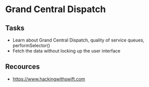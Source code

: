# Grand Central Dispatch



## Tasks
* Learn about Grand Central Dispatch, quality of service queues, performSelector()
* Fetch the data without locking up the user interface



## Recources
* https://www.hackingwithswift.com
